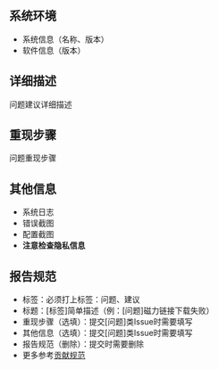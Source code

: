 ## 系统环境

* 系统信息（名称、版本）
* 软件信息（版本）

## 详细描述

问题建议详细描述

## 重现步骤

问题重现步骤

## 其他信息

* 系统日志
* 错误截图
* 配置截图
* **注意检查隐私信息**

## 报告规范

* 标签：必须打上标签：问题、建议
* 标题：[标签]简单描述（例：[问题]磁力链接下载失败）
* 重现步骤（选填）：提交[问题]类Issue时需要填写
* 其他信息（选填）：提交[问题]类Issue时需要填写
* 报告规范（删除）：提交时需要删除
* 更多参考[贡献规范](../CONTRIBUTING.md)
